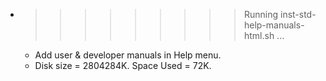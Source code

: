 * >>>>>>>>> Running inst-std-help-manuals-html.sh ...
  * Add user & developer manuals in Help menu.
  * Disk size = 2804284K. Space Used = 72K.
